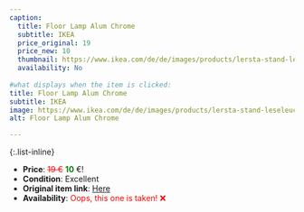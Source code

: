 ```yaml
---
caption:
  title: Floor Lamp Alum Chrome
  subtitle: IKEA
  price_original: 19
  price_new: 10
  thumbnail: https://www.ikea.com/de/de/images/products/lersta-stand-leseleuchte-aluminium-chromeffekt__0606034_pe681992_s5.jpg
  availability: No
  
#what displays when the item is clicked:
title: Floor Lamp Alum Chrome
subtitle: IKEA
image: https://www.ikea.com/de/de/images/products/lersta-stand-leseleuchte-aluminium-chromeffekt__0606034_pe681992_s5.jpg
alt: Floor Lamp Alum Chrome

---
```

{:.list-inline} 
- **Price**: <span style="color:red"><del>19 €</del></span> <span style="color:green">**10**</span> €!
- **Condition**: Excellent
- **Original item link**: [Here](https://www.ikea.com/de/de/p/lersta-stand-leseleuchte-aluminium-chromeffekt-00110640/)
- **Availability**: <span style='color:red'>Oops, this one is taken! ❌</span>
